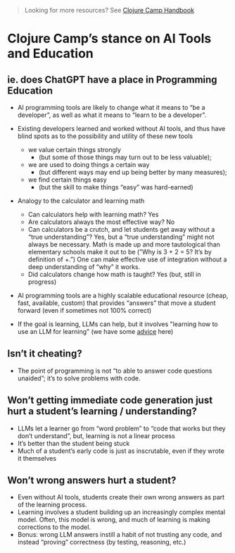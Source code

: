 > Looking for more resources? See [Clojure Camp Handbook](/README.md)

# Clojure Camp’s stance on AI Tools and Education

## ie. does ChatGPT have a place in Programming Education

- AI programming tools are likely to change what it means to “be a developer”, as well as what it means to “learn to be a developer”.
- Existing developers learned and worked without AI tools, and thus have blind spots as to the possibility and utility of these new tools

  - we value certain things strongly
    - (but some of those things may turn out to be less valuable);
  - we are used to doing things a certain way
    - (but different ways may end up being better by many measures);
  - we find certain things easy
    - (but the skill to make things “easy” was hard-earned)

- Analogy to the calculator and learning math
  - Can calculators help with learning math? Yes
  - Are calculators always the most effective way? No
  - Can calculators be a crutch, and let students get away without a “true understanding”? Yes, but a “true understanding” might not always be necessary. Math is made up and more tautological than elementary schools make it out to be (”Why is 3 + 2 = 5? It’s by definition of +.”) One can make effective use of integration without a deep understanding of “why” it works.
  - Did calculators change how math is taught? Yes (but, still in progress)
- AI programming tools are a highly scalable educational resource (cheap, fast, available, custom) that provides “answers” that move a student forward (even if sometimes not 100% correct)

- If the goal is learning, LLMs can help, but it involves "learning how to use an LLM for learning" (we have some [advice](/advice/using-llms-for-learning.md) here)

## Isn’t it cheating?

- The point of programming is not “to able to answer code questions unaided”; it’s to solve problems with code.

## Won’t getting immediate code generation just hurt a student’s learning / understanding?

- LLMs let a learner go from “word problem” to “code that works but they don’t understand”, but, learning is not a linear process
- It’s better than the student being stuck
- Much of a student’s early code is just as inscrutable, even if they wrote it themselves

## Won’t wrong answers hurt a student?

- Even without AI tools, students create their own wrong answers as part of the learning process.
- Learning involves a student building up an increasingly complex mental model. Often, this model is wrong, and much of learning is making corrections to the model.
- Bonus: wrong LLM answers instill a habit of not trusting any code, and instead “proving” correctness (by testing, reasoning, etc.)
